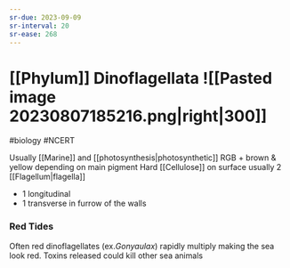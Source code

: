 ```yaml
---
sr-due: 2023-09-09
sr-interval: 20
sr-ease: 268
---
```

# [[Phylum]] Dinoflagellata ![[Pasted image 20230807185216.png|right|300]]

#biology #NCERT 

Usually [[Marine]] and [[photosynthesis|photosynthetic]]
RGB + brown & yellow depending on main pigment
Hard [[Cellulose]] on surface
usually 2 [[Flagellum|flagella]] 
- 1 longitudinal
- 1 transverse in furrow of the walls
### Red Tides
Often red dinoflagellates (ex.*Gonyaulax*) rapidly multiply making the sea look red.
Toxins released could kill other sea animals